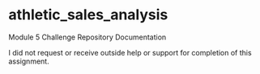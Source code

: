 # athletic_sales_analysis
Module 5 Challenge Repository Documentation

I did not request or receive outside help or support for completion of this assignment.